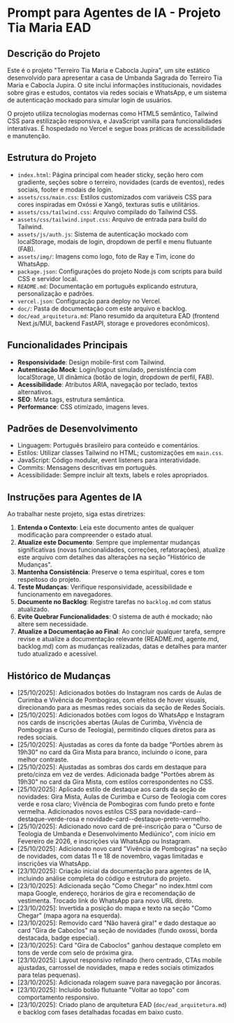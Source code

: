 # Prompt para Agentes de IA - Projeto Tia Maria EAD

## Descrição do Projeto

Este é o projeto "Terreiro Tia Maria e Cabocla Jupira", um site estático desenvolvido para apresentar a casa de Umbanda Sagrada do Terreiro Tia Maria e Cabocla Jupira. O site inclui informações institucionais, novidades sobre giras e estudos, contatos via redes sociais e WhatsApp, e um sistema de autenticação mockado para simular login de usuários.

O projeto utiliza tecnologias modernas como HTML5 semântico, Tailwind CSS para estilização responsiva, e JavaScript vanilla para funcionalidades interativas. É hospedado no Vercel e segue boas práticas de acessibilidade e manutenção.

## Estrutura do Projeto

- `index.html`: Página principal com header sticky, seção hero com gradiente, seções sobre o terreiro, novidades (cards de eventos), redes sociais, footer e modais de login.
- `assets/css/main.css`: Estilos customizados com variáveis CSS para cores inspiradas em Oxóssi e Xangô, texturas sutis e utilitários.
- `assets/css/tailwind.css`: Arquivo compilado do Tailwind CSS.
- `assets/css/tailwind.input.css`: Arquivo de entrada para build do Tailwind.
- `assets/js/auth.js`: Sistema de autenticação mockado com localStorage, modais de login, dropdown de perfil e menu flutuante (FAB).
- `assets/img/`: Imagens como logo, foto de Ray e Tim, ícone do WhatsApp.
- `package.json`: Configurações do projeto Node.js com scripts para build CSS e servidor local.
- `README.md`: Documentação em português explicando estrutura, personalização e padrões.
- `vercel.json`: Configuração para deploy no Vercel.
- `doc/`: Pasta de documentação com este arquivo e backlog.
- `doc/ead_arquitetura.md`: Plano resumido da arquitetura EAD (frontend Next.js/MUI, backend FastAPI, storage e provedores econômicos).

## Funcionalidades Principais

- **Responsividade**: Design mobile-first com Tailwind.
- **Autenticação Mock**: Login/logout simulado, persistência com localStorage, UI dinâmica (botão de login, dropdown de perfil, FAB).
- **Acessibilidade**: Atributos ARIA, navegação por teclado, textos alternativos.
- **SEO**: Meta tags, estrutura semântica.
- **Performance**: CSS otimizado, imagens leves.

## Padrões de Desenvolvimento

- Linguagem: Português brasileiro para conteúdo e comentários.
- Estilos: Utilizar classes Tailwind no HTML; customizações em `main.css`.
- JavaScript: Código modular, event listeners para interatividade.
- Commits: Mensagens descritivas em português.
- Acessibilidade: Sempre incluir alt texts, labels e roles apropriados.

## Instruções para Agentes de IA

Ao trabalhar neste projeto, siga estas diretrizes:

1. **Entenda o Contexto**: Leia este documento antes de qualquer modificação para compreender o estado atual.
2. **Atualize este Documento**: Sempre que implementar mudanças significativas (novas funcionalidades, correções, refatorações), atualize este arquivo com detalhes das alterações na seção "Histórico de Mudanças".
3. **Mantenha Consistência**: Preserve o tema espiritual, cores e tom respeitoso do projeto.
4. **Teste Mudanças**: Verifique responsividade, acessibilidade e funcionamento em navegadores.
5. **Documente no Backlog**: Registre tarefas no `backlog.md` com status atualizado.
6. **Evite Quebrar Funcionalidades**: O sistema de auth é mockado; não altere sem necessidade.
7. **Atualize a Documentação ao Final**: Ao concluir qualquer tarefa, sempre revise e atualize a documentação relevante (README.md, agente.md, backlog.md) com as mudanças realizadas, datas e detalhes para manter tudo atualizado e acessível.

## Histórico de Mudanças

- [25/10/2025]: Adicionados botões do Instagram nos cards de Aulas de Curimba e Vivência de Pombogiras, com efeitos de hover visuais, direcionando para as mesmas redes sociais da seção de Redes Sociais.
- [25/10/2025]: Adicionados botões com logos do WhatsApp e Instagram nos cards de inscrições abertas (Aulas de Curimba, Vivência de Pombogiras e Curso de Teologia), permitindo cliques diretos para as redes sociais.
- [25/10/2025]: Ajustadas as cores da fonte da badge "Portões abrem às 19h30" no card da Gira Mista para branco, incluindo o ícone, para melhor contraste.
- [25/10/2025]: Ajustadas as sombras dos cards em destaque para preto/cinza em vez de verdes. Adicionada badge "Portões abrem às 19h30" no card da Gira Mista, com estilos correspondentes no CSS.
- [25/10/2025]: Aplicado estilo de destaque aos cards da seção de novidades: Gira Mista, Aulas de Curimba e Curso de Teologia com cores verde e rosa claro; Vivência de Pombogiras com fundo preto e fonte vermelha. Adicionados novos estilos CSS para novidade-card--destaque-verde-rosa e novidade-card--destaque-preto-vermelho.
- [25/10/2025]: Adicionado novo card de pré-inscrição para o "Curso de Teologia de Umbanda e Desenvolvimento Mediúnico", com início em Fevereiro de 2026, e inscrições via WhatsApp ou Instagram.
- [25/10/2025]: Adicionado novo card "Vivência de Pombogiras" na seção de novidades, com datas 11 e 18 de novembro, vagas limitadas e inscrições via WhatsApp.
- [23/10/2025]: Criação inicial da documentação para agentes de IA, incluindo análise completa do código e estrutura do projeto.
- [23/10/2025]: Adicionada seção "Como Chegar" no index.html com mapa Google, endereço, horários de gira e recomendação de vestimenta. Trocado link do WhatsApp para novo URL direto.
- [23/10/2025]: Invertida a posição do mapa e texto na seção "Como Chegar" (mapa agora na esquerda).
- [23/10/2025]: Removido card "Não haverá gira!" e dado destaque ao card "Gira de Caboclos" na seção de novidades (fundo oxossi, borda destacada, badge especial).
- [23/10/2025]: Card "Gira de Caboclos" ganhou destaque completo em tons de verde com selo de próxima gira.
- [23/10/2025]: Layout responsivo refinado (hero centrado, CTAs mobile ajustadas, carrossel de novidades, mapa e redes sociais otimizados para telas pequenas).
- [23/10/2025]: Adicionada rolagem suave para navegação por âncoras.
- [23/10/2025]: Incluído botão flutuante "Voltar ao topo" com comportamento responsivo.
- [23/10/2025]: Criado plano de arquitetura EAD (`doc/ead_arquitetura.md`) e backlog com fases detalhadas focadas em baixo custo.